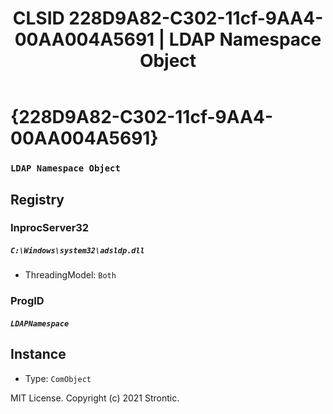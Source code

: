 ﻿---
title: "CLSID 228D9A82-C302-11cf-9AA4-00AA004A5691 | LDAP Namespace Object"
excerpt: What is COM-Object CLSID 228D9A82-C302-11cf-9AA4-00AA004A5691?
---

# {228D9A82-C302-11cf-9AA4-00AA004A5691}

### `LDAP Namespace Object`

## Registry


### InprocServer32

##### `C:\Windows\system32\adsldp.dll`
* ThreadingModel: `Both`

### ProgID

##### `LDAPNamespace`

## Instance

* Type: `ComObject`

MIT License. Copyright (c) 2021 Strontic.


